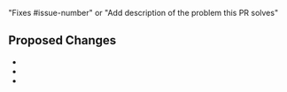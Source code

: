 <!-- General PR guidelines:

Most PRs should be opened against the main branch.

If the change should also be in the most recent release, add the
corresponding "cherrypick-0.X" label; for example, "cherrypick-0.12", to the
original PR. Best practice is to open a PR for the cherry-pick yourself after
your original PR has been merged into the main branch. Once the cherry-pick PR
has merged, remove the cherry-pick label from the original PR.

Use one of the new content templates:
- [Concept](docs/help/contributor/templates/template-concept.md) -- Conceptual topics explain how things
work or what things mean. They provide helpful context to readers. They do not include procedures.
- [Procedure](docs/help/contributor/templates/template-procedure.md) -- Procedural (how-to) topics
include detailed steps to perform a task as well as some context about the task.
- [Troubleshooting](docs/help/contributor/templates/template-troubleshooting.md) -- Troubleshooting
topics list common errors and solutions.
- [Blog](docs/help/contributor/templates/template-blog-entry.md) -- Instructions and a template that you
can use to help you post to the Knative blog.

Consult [Knative contributor's guide](https://knative.dev/docs/help/contributor) for all resources for contributing to
Knative documentation.

Learn more about contributing to the Knative Docs:
https://github.com/knative/docs
 -->

"Fixes #issue-number" or "Add description of the problem this PR solves"

## Proposed Changes <!-- Describe the changes the PR makes. -->

-
-
-
